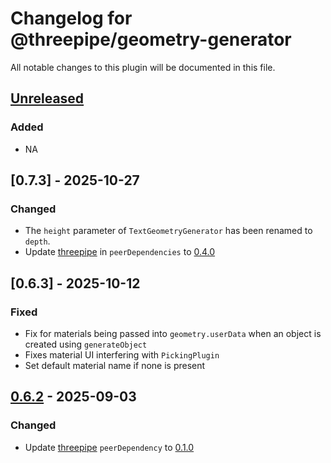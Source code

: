 # Changelog for @threepipe/geometry-generator

All notable changes to this plugin will be documented in this file.

[//]: # (The format is based on [Keep a Changelog]&#40;https://keepachangelog.com/en/1.1.0/&#41;, and this project adheres to [Semantic Versioning]&#40;https://semver.org/spec/v2.0.0.html&#41;.)

## [Unreleased]

### Added

- NA

## [0.7.3] - 2025-10-27

### Changed

- The `height` parameter of `TextGeometryGenerator` has been renamed to `depth`.
- Update [threepipe](https://threepipe.org/) in `peerDependencies` to [0.4.0](https://github.com/repalash/threepipe/releases/tag/v0.4.0)

## [0.6.3] - 2025-10-12

### Fixed

- Fix for materials being passed into `geometry.userData` when an object is created using `generateObject`
- Fixes material UI interfering with `PickingPlugin`
- Set default material name if none is present

## [0.6.2] - 2025-09-03

### Changed

- Update [threepipe](https://threepipe.org/) `peerDependency` to [0.1.0](https://github.com/repalash/threepipe/releases/tag/v0.1.0)

[unreleased]: https://github.com/repalash/threepipe/tree/dev/plugins/geometry-generator
[0.6.2]: https://github.com/repalash/threepipe/releases/tag/@threepipe/plugin-geometry-generator-0.6.3
[0.6.2]: https://github.com/repalash/threepipe/releases/tag/@threepipe/plugin-geometry-generator-0.6.2
[0.6.1]: https://github.com/repalash/threepipe/releases/tag/@threepipe/plugin-geometry-generator-0.6.1
